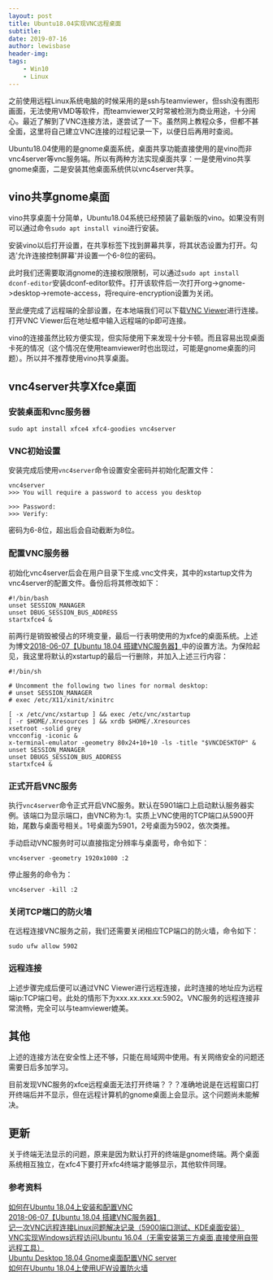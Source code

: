 ```yaml
---
layout: post
title: Ubuntu18.04实现VNC远程桌面
subtitle:
date: 2019-07-16
author: lewisbase
header-img:
tags: 
    - Win10
    - Linux
---
```


之前使用远程Linux系统电脑的时候采用的是ssh与teamviewer，但ssh没有图形画面，无法使用VMD等软件，而teamviewer又时常被检测为商业用途，十分闹心。最近了解到了VNC连接方法，遂尝试了一下。虽然网上教程众多，但都不甚全面，这里将自己建立VNC连接的过程记录一下，以便日后再用时查阅。

Ubuntu18.04使用的是gnome桌面系统，桌面共享功能直接使用的是vino而非vnc4server等vnc服务端。所以有两种方法实现桌面共享：一是使用vino共享gnome桌面，二是安装其他桌面系统供以vnc4server共享。

## vino共享gnome桌面

vino共享桌面十分简单，Ubuntu18.04系统已经预装了最新版的vino。如果没有则可以通过命令`sudo apt install vino`进行安装。

安装vino以后打开设置，在共享标签下找到屏幕共享，将其状态设置为打开。勾选'允许连接控制屏幕'并设置一个6-8位的密码。

此时我们还需要取消gnome的连接权限限制，可以通过`sudo apt install dconf-editor`安装dconf-editor软件。打开该软件后一次打开org->gnome->desktop->remote-access，将require-encryption设置为关闭。

至此便完成了远程端的全部设置，在本地端我们可以下载[VNC Viewer](https://www.realvnc.com/en/connect/download/viewer/)进行连接。打开VNC Viewer后在地址框中输入远程端的ip即可连接。

vino的连接虽然比较方便实现，但实际使用下来发现十分卡顿。而且容易出现桌面卡死的情况（这个情况在使用teamviewer时也出现过，可能是gnome桌面的问题）。所以并不推荐使用vino共享桌面。

## vnc4server共享Xfce桌面

### 安装桌面和vnc服务器

    sudo apt install xfce4 xfc4-goodies vnc4server

### VNC初始设置

安装完成后使用`vnc4server`命令设置安全密码并初始化配置文件：

    vnc4server
    >>> You will require a password to access you desktop
    
    >>> Password:
    >>> Verify:

密码为6-8位，超出后会自动截断为8位。

### 配置VNC服务器

初始化vnc4server后会在用户目录下生成.vnc文件夹，其中的xstartup文件为vnc4server的配置文件。备份后将其修改如下：

    #!/bin/bash
    unset SESSION_MANAGER
    unset DBUG_SESSION_BUS_ADDRESS
    startxfce4 &

前两行是销毁被侵占的环境变量，最后一行表明使用的为xfce的桌面系统。上述为博文[2018-06-07【Ubuntu 18.04 搭建VNC服务器】](https://www.jianshu.com/p/f58fe5cdeb5f)中的设置方法。为保险起见，我这里将默认的xstartup的最后一行删除，并加入上述三行内容：

    #!/bin/sh

    # Uncomment the following two lines for normal desktop:
    # unset SESSION_MANAGER
    # exec /etc/X11/xinit/xinitrc

    [ -x /etc/vnc/xstartup ] && exec /etc/vnc/xstartup
    [ -r $HOME/.Xresources ] && xrdb $HOME/.Xresources
    xsetroot -solid grey
    vncconfig -iconic &
    x-terminal-emulator -geometry 80x24+10+10 -ls -title "$VNCDESKTOP" &
    unset SESSION_MANAGER
    unset DBUGS_SESSION_BUS_ADDRESS
    startxfce4 &

### 正式开启VNC服务

执行`vnc4server`命令正式开启VNC服务。默认在5901端口上启动默认服务器实例。该端口为显示端口，由VNC称为:1。实质上VNC使用的TCP端口从5900开始，尾数与桌面号相关。1号桌面为5901，2号桌面为5902，依次类推。

手动启动VNC服务时可以直接指定分辨率与桌面号，命令如下：

    vnc4server -geometry 1920x1080 :2

停止服务的命令为：

    vnc4server -kill :2

### 关闭TCP端口的防火墙

在远程连接VNC服务之前，我们还需要关闭相应TCP端口的防火墙，命令如下：

    sudo ufw allow 5902

### 远程连接

上述步骤完成后便可以通过VNC Viewer进行远程连接，此时连接的地址应为远程端ip:TCP端口号。此处的情形下为xxx.xx.xxx.xx:5902。VNC服务的远程连接非常流畅，完全可以与teamviewer媲美。

## 其他

上述的连接方法在安全性上还不够，只能在局域网中使用。有关网络安全的问题还需要日后多加学习。

目前发现VNC服务的xfce远程桌面无法打开终端？？？准确地说是在远程窗口打开终端后并不显示，但在远程计算机的gnome桌面上会显示。这个问题尚未能解决。

## 更新

关于终端无法显示的问题，原来是因为默认打开的终端是gnome终端。两个桌面系统相互独立，在xfc4下要打开xfc4终端才能够显示，其他软件同理。

### 参考资料

[如何在Ubuntu 18.04上安装和配置VNC](https://cloud.tencent.com/developer/article/1350304)  
[2018-06-07【Ubuntu 18.04 搭建VNC服务器】](https://www.jianshu.com/p/f58fe5cdeb5f)  
[记一次VNC远程连接Linux问题解决记录（5900端口测试、KDE桌面安装）](https://blog.csdn.net/xiaolongzaixian/article/details/49885947)  
[VNC实现Windows远程访问Ubuntu 16.04（无需安装第三方桌面,直接使用自带远程工具）](https://www.cnblogs.com/xuliangxing/p/7642650.html)  
[Ubuntu Desktop 18.04 Gnome桌面配置VNC server](https://yq.aliyun.com/articles/698847)  
[如何在Ubuntu 18.04上使用UFW设置防火墙](https://www.linuxidc.com/Linux/2018-06/152881.htm)  
